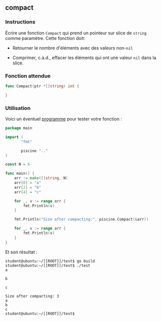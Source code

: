 ## compact

### Instructions

Écrire une fonction `Compact` qui prend un pointeur sur slice de `string` comme paramètre.
Cette fonction doit:

-   Retourner le nombre d'éléments avec des valeurs non-`nil`

-   Comprimer, c.à.d., effacer les éléments qui ont une valeur `nil` dans la slice.

### Fonction attendue

```go
func Compact(ptr *[]string) int {

}
```

### Utilisation

Voici un éventuel [programme](TODO-LINK) pour tester votre fonction :

```go
package main

import (
       "fmt"

       piscine ".."
)

const N = 6

func main() {
	arr := make([]string, N)
	arr[0] = "a"
	arr[2] = "b"
	arr[4] = "c"

	for _, v := range arr {
		fmt.Println(v)
	}

	fmt.Println("Size after compacting:", piscine.Compact(&arr))

	for _, v := range arr {
		fmt.Println(v)
	}
}
```

Et son résultat :

```console
student@ubuntu:~/[[ROOT]]/test$ go build
student@ubuntu:~/[[ROOT]]/test$ ./test
a

b

c

Size after compacting: 3
a
b
c
student@ubuntu:~/[[ROOT]]/test$
```
